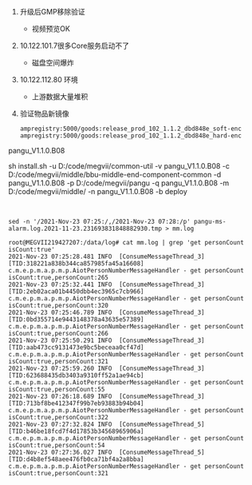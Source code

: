 1. 升级后GMP移除验证
   - 视频预览OK
   
2. 10.122.101.7很多Core服务启动不了
   
   - 磁盘空间爆炸
   
3. 10.122.112.80 环境
   
   - 上游数据大量堆积
   
4. 验证物品新镜像

   ```
   ampregistry:5000/goods:release_prod_102_1.1.2_dbd848e_soft-enc
   ampregistry:5000/goods:release_prod_102_1.1.2_dbd848e_hard-enc
   ```

pangu_V1.1.0.B08

sh install.sh -u D:/code/megvii/common-util -v pangu_V1.1.0.B08 -c D:/code/megvii/middle/bbu-middle-end-component-common -d pangu_V1.1.0.B08 -p D:/code/megvii/pangu -q pangu_V1.1.0.B08 -m D:/code/megvii/middle/ -n pangu_V1.1.0.B08 -b deploy



​    

```
sed -n '/2021-Nov-23 07:25:/,/2021-Nov-23 07:28:/p' pangu-ms-alarm.log.2021-11-23.231693831848882930.tmp > mm.log
```



```
root@MEGVII219427207:/data/log# cat mm.log | grep 'get personCount isCount:true'
2021-Nov-23 07:25:28.481 INFO  [ConsumeMessageThread_3] [TID:318221a838b344ca857985fa45a16608] c.m.e.p.m.a.p.m.p.AiotPersonNumberMessageHandler - get personCount isCount:true,personCount:265
2021-Nov-23 07:25:32.441 INFO  [ConsumeMessageThread_3] [TID:2eb02aca01b4450dbb4ec3965c7cb966] c.m.e.p.m.a.p.m.p.AiotPersonNumberMessageHandler - get personCount isCount:true,personCount:320
2021-Nov-23 07:25:46.789 INFO  [ConsumeMessageThread_3] [TID:0bd355714e9443148378a43635e57389] c.m.e.p.m.a.p.m.p.AiotPersonNumberMessageHandler - get personCount isCount:true,personCount:266
2021-Nov-23 07:25:50.291 INFO  [ConsumeMessageThread_3] [TID:aab473cc9131473e9bc5beceaa0cf47d] c.m.e.p.m.a.p.m.p.AiotPersonNumberMessageHandler - get personCount isCount:true,personCount:321
2021-Nov-23 07:25:59.260 INFO  [ConsumeMessageThread_3] [TID:623688435db3403a9310ff52a1ae94cb] c.m.e.p.m.a.p.m.p.AiotPersonNumberMessageHandler - get personCount isCount:true,personCount:55
2021-Nov-23 07:26:18.689 INFO  [ConsumeMessageThread_3] [TID:713bf8be412347f99b7eb93883b94b04] c.m.e.p.m.a.p.m.p.AiotPersonNumberMessageHandler - get personCount isCount:true,personCount:322
2021-Nov-23 07:27:32.824 INFO  [ConsumeMessageThread_5] [TID:b46be18fcd7f4d17853b34568965906a] c.m.e.p.m.a.p.m.p.AiotPersonNumberMessageHandler - get personCount isCount:true,personCount:54
2021-Nov-23 07:27:36.027 INFO  [ConsumeMessageThread_5] [TID:d4b8ef548aee476fb0ca71bf4a2a8bba] c.m.e.p.m.a.p.m.p.AiotPersonNumberMessageHandler - get personCount isCount:true,personCount:321
```









